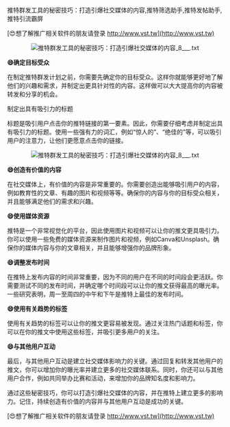 推特群发工具的秘密技巧：打造引爆社交媒体的内容,推特筛选助手,推特发帖助手,推特引流霸屏

[😍想了解推广相关软件的朋友请登录 http://www.vst.tw](http://www.vst.tw)

 <center><img src="https://vst.tw/MP4/tuiguang/png/0.png" alt="推特群发工具的秘密技巧：打造引爆社交媒体的内容_8___.txt"></center>

**😄确定目标受众**

在制定推特群发计划之前，你需要先确定你的目标受众。这样你就能够更好地了解他们的兴趣和需求，并制定出更具针对性的内容。这样做可以大大提高你的内容被转发和分享的机会。

制定出具有吸引力的标题

标题是吸引用户点击你的推特链接的第一要素。因此，你需要仔细考虑并制定出具有吸引力的标题。使用一些强有力的词汇，例如“惊人的”、“绝佳的”等，可以吸引用户的注意力，让他们更愿意点击你的链接。

 <center><img src="https://vst.tw/MP4/tuiguang/png/1.png" alt="推特群发工具的秘密技巧：打造引爆社交媒体的内容_8___.txt"></center>

**😄创造有价值的内容**

在社交媒体上，有价值的内容是非常重要的。你需要创造出能够吸引用户的内容，例如教育性的文章、有趣的图片和视频等等。确保你的内容与你的目标受众相关，并且能够满足他们的需求和兴趣。

**😄使用媒体资源**

推特是一个非常视觉化的平台，因此使用图片和视频可以让你的推文更具吸引力。你可以使用一些免费的媒体资源来制作图片和视频，例如Canva和Unsplash。确保你的媒体内容与你的文章相关，并且能够增强你的品牌形象。

**😄调整发布时间**

在推特上发布内容的时间非常重要，因为不同的用户在不同的时间段会更活跃。你需要测试不同的发布时间，并确定哪个时间段可以让你的推文获得最高的曝光率。一些研究表明，周一至周四的中午和下午是推特上最佳的发布时间。

**😄使用有关趋势的标签**

使用有关趋势的标签可以让你的推文更容易被发现。通过关注热门话题和标签，你可以在你的推文中使用这些标签，并吸引更多用户的关注。

**😄与其他用户互动**

最后，与其他用户互动是建立社交媒体影响力的关键。通过回复和转发其他用户的推文，你可以增加你的曝光率并建立更多的社交媒体联系。同时，你还可以与其他用户合作，例如共同举办比赛和活动，来增加你的品牌知名度和影响力。

通过这些秘密技巧，你可以打造引爆社交媒体的内容，并在推特上建立更多的影响力。记住，持续创造有价值的内容并与其他用户互动是成功的关键。

[😍想了解推广相关软件的朋友请登录 http://www.vst.tw](http://www.vst.tw)



